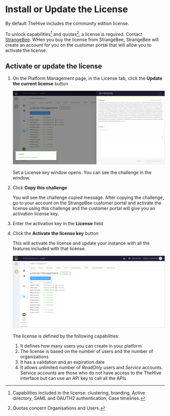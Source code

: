 # Install or Update the License

By default TheHive includes the community edition license.

To unlock capabilities[^1] and quotas[^2], a license is required.
  Contact [StrangeBee](https://www.strangebee.com). WHen you buy the license from StrangeBee, StrangeBee will create an account for you on the customer portal that will allow you to activate the license.

## Activate or update the license

1. On the Platform Management page, in the License tab, click the **Update the current license** button

    ![](./images/platform-management-license-1.png)

    Set a License key window opens. You can see the challenge in the window.
   
2. Click **Copy this challenge**

    You will see the challenge copied message.
    After copying the challenge, go to your account on the StrangeBee customer portal and activate the license using this challenge and the customer portal will give you an activation license key.

3. Enter the activation key in the **License** field
4. Click the **Activate the license key** button

    This will activate the license and update your instance with all the features included with that license.

    ![](./images/platform-management-license-2.png)

    The license is defined by the following capabilities:

    1. It defines how many users you can create in your platform
    2. The license is based on the number of users and the number of organizations
    3. It has a validation and an expiration date
    4. It allows unlimited number of *ReadOnly* users and *Service* accounts. Service accounts are those who do not have access to the TheHive interface but can use an API key to call all the APIs


[^1]:
    Capabilities included in the license: clustering, branding, Active directory, SAML and OAUTH2 authentication, Case timelines.

[^2]:
    Quotas concern Organisations and Users.